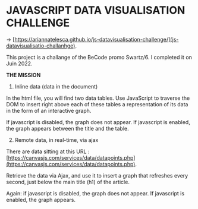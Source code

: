 # JAVASCRIPT DATA VISUALISATION CHALLENGE  

-> [https://ariannatelesca.github.io/js-datavisualisation-challenge/](js-datavisualisatio-challanhge).

This project is a challange of the BeCode promo Swartz/6. I completed it on Juin 2022.

**THE MISSION**  

1. Inline data (data in the document)

In the html file, you will find two data tables. Use JavaScript to traverse the DOM to insert right above each of these tables a representation of its data in the form of an interactive graph.

If javascript is disabled, the graph does not appear. If javascript is enabled, the graph appears between the title and the table.  

2. Remote data, in real-time, via ajax

There are data sitting at this URL : [https://canvasjs.com/services/data/datapoints.php](https://canvasjs.com/services/data/datapoints.php).

Retrieve the data via Ajax, and use it to insert a graph that refreshes every second, just below the main title (h1) of the article.

Again: if javascript is disabled, the graph does not appear. If javascript is enabled, the graph appears.

